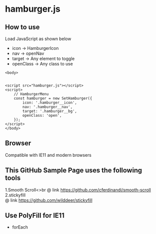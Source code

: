 # hamburger.js


## How to use

Load JavaScript as shown below
- icon -> HamburgerIcon
- nav -> openNav
- target -> Any element to toggle
- openClass -> Any class to use

```
<body>


<script src="hamburger.js"></script>
<script>
    // HamburgerMenu
    const hamburger = new SetHamburger({
        icon: '.hamburger__icon',
        nav: '.hamburger__nav',
        target: '.hamburger__bg',
        openClass: 'open',
    });
</script>
</body>
```

## Browser
Compatible with IE11 and modern browsers

## This GitHub Sample Page uses the following tools
1.Smooth Scroll<>br
@ link https://github.com/cferdinandi/smooth-scroll
2.stickyfill<br>
@ link https://github.com/wilddeer/stickyfill

## Use PolyFill for IE11
- forEach
